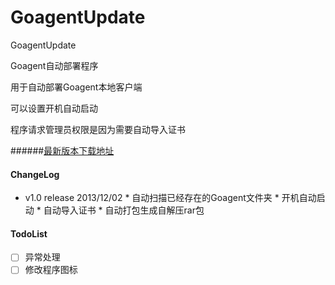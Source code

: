 GoagentUpdate
=============
        
GoagentUpdate

Goagent自动部署程序

用于自动部署Goagent本地客户端

可以设置开机自动启动

程序请求管理员权限是因为需要自动导入证书

######[最新版本下载地址](https://raw.github.com/sherlock99/GoagentUpdate/master/GoagentUpdate.exe)

#### ChangeLog ####


* v1.0 release 2013/12/02
       * 自动扫描已经存在的Goagent文件夹
       * 开机自动启动
       * 自动导入证书
       * 自动打包生成自解压rar包


#### TodoList ####
- [ ] 异常处理
- [ ] 修改程序图标
